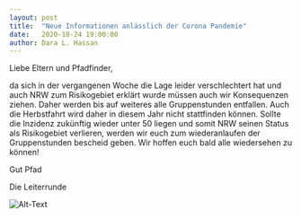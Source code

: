 ```yaml
---
layout: post
title:  "Neue Informationen anlässlich der Corona Pandemie"
date:   2020-10-24 19:00:00
author: Dara L. Hassan
---
```


Liebe Eltern und Pfadfinder, 

da sich in der vergangenen Woche die Lage leider verschlechtert hat und auch NRW zum Risikogebiet erklärt wurde müssen auch wir Konsequenzen ziehen. Daher werden bis auf weiteres alle Gruppenstunden entfallen. Auch die Herbstfahrt wird daher in diesem Jahr nicht stattfinden können. Sollte die Inzidenz zukünftig wieder unter 50 liegen und somit NRW seinen Status als Risikogebiet verlieren, werden wir euch zum wiederanlaufen der Gruppenstunden bescheid geben.
Wir hoffen euch bald alle wiedersehen zu können!

Gut Pfad

Die Leiterrunde


![Alt-Text](/assets/img/Corona_Rot.jpg "Corona Ampel")
